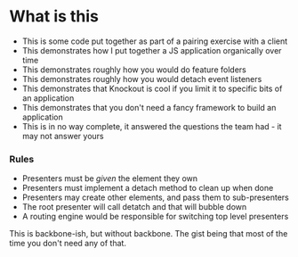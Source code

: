 # What is this

- This is some code put together as part of a pairing exercise with a client
- This demonstrates how I put together a JS application organically over time
- This demonstrates roughly how you would do feature folders
- This demonstrates roughly how you would detach event listeners
- This demonstrates that Knockout is cool if you limit it to specific bits of an application
- This demonstrates that you don't need a fancy framework to build an application
- This is in no way complete, it answered the questions the team had - it may not answer yours

### Rules

- Presenters must be *given* the element they own
- Presenters must implement a detach method to clean up when done
- Presenters may create other elements, and pass them to sub-presenters
- The root presenter will call detatch and that will bubble down
- A routing engine would be responsible for switching top level presenters

This is backbone-ish, but without backbone. The gist being that most of the time you don't need any of that.
